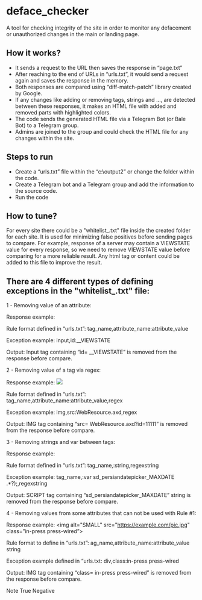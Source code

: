 # deface_checker

A tool for checking integrity of the site in order to monitor any defacement or unauthorized changes in the main or landing page.

## How it works?

* It sends a request to the URL then saves the response in “page.txt”
*	After reaching to the end of URLs in “urls.txt”, it would send a request again and saves the response in the memory.
*	Both responses are compared using “diff-match-patch” library created by Google.
*	If any changes like adding or removing tags, strings and …, are detected between these responses, it makes an HTML file with added and removed parts with highlighted colors.
*	The code sends the generated HTML file via a Telegram Bot (or Bale Bot) to a Telegram group.
*	Admins are joined to the group and could check the HTML file for any changes within the site.

## Steps to run

*	Create a “urls.txt” file within the “c:\output2” or change the folder within the code.
*	Create a Telegram bot and a Telegram group and add the information to the source code.
*	Run the code

## How to tune?

For every site there could be a "whitelist_.txt" file inside the created folder for each site.
It is used for minimizing false positives before sending pages to compare.
For example, response of a server may contain a VIEWSTATE value for every response, so we need to remove VIEWSTATE value before comparing for a more reliable result.
Any html tag or content could be added to this file to improve the result.


## There are 4 different types of defining exceptions in the "whitelist_.txt" file:

1 - Removing value of an attribute:

Response example:
<input id="__VIEWSTATE" name="__VIEWSTATE" type="hidden"  value="31DgVHUW6lLKGiKNEH93">

Rule format defined in “urls.txt”:
tag_name,attribute_name:attribute_value

Exception example:
input,id:__VIEWSTATE

Output:
Input tag containing “id= __VIEWSTATE” is removed from the response before compare.

2 - Removing value of a tag via regex:

Response example:
<img src="WebResource.axd?id=11111">

Rule format defined in “urls.txt”:
tag_name,attribute_name:attribute_value,regex

Exception example:
img,src:WebResource.axd,regex

Output:
IMG tag containing “src= WebResource.axd?id=11111” is removed from the response before compare.

3 - Removing strings and var between tags:

Response example:
<script type="text/javascript"> var sd_persiandatepicker_MAXDATE = new Date(2022,5,9); </script>

Rule format defined in “urls.txt”:
tag_name,:string,regexstring

Exception example:
tag_name,:var sd_persiandatepicker_MAXDATE .*?\);,regexstring

Output:
SCRIPT tag containing “sd_persiandatepicker_MAXDATE” string is removed from the response before compare.

4 - Removing values from some attributes that can not be used with Rule #1:

Response example:
<img alt="SMALL" src="https://example.com/pic.jpg" class=”in-press press-wired”>

Rule format to define in “urls.txt”:
ag_name,attribute_name:attribute_value string

Exception example defined in “urls.txt:
div,class:in-press press-wired

Output:
IMG tag containing “class= in-press press-wired” is removed from the response before compare.



Note
True Negative
